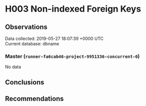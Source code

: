 # H003 Non-indexed Foreign Keys #

## Observations ##
Data collected: 2019-05-27 18:07:39 +0000 UTC  
Current database: dbname  

### Master (`runner-fa6cab46-project-9951336-concurrent-0`) ###


No data


## Conclusions ##


## Recommendations ##


